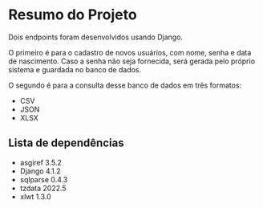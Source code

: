 # Resumo do Projeto
Dois endpoints foram desenvolvidos usando Django.

O primeiro é para o cadastro de novos usuários, com nome, senha e data de nascimento. Caso a senha não seja fornecida, será gerada pelo próprio sistema e guardada no banco de dados.

O segundo é para a consulta desse banco de dados em três formatos:
- CSV
- JSON
- XLSX

## Lista de dependências
- asgiref 3.5.2
- Django 4.1.2
- sqlparse 0.4.3
- tzdata 2022.5
- xlwt 1.3.0